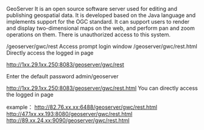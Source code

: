 GeoServer It is an open source software server used for editing and publishing geospatial data. It is developed based on the Java language and implements support for the OGC standard. It can support users to render and display two-dimensional maps on the web, and perform pan and zoom operations on them. There is unauthorized access to this system.

/geoserver/gwc/rest   Access prompt login window
/geoserver/gwc/rest.html  Directly access the logged in page

http://1xx.29.1xx.250:8083/geoserver/gwc/rest

Enter the default password admin/geoserver

http://1xx.29.1xx.250:8083/geoserver/gwc/rest.html
You can directly access the logged in page



example：
http://82.76.xx.xx:6488/geoserver/gwc/rest.html
http://47.1xx.xx.193:8080/geoserver/gwc/rest.html
http://89.xx.24.xx:9090/geoserver/gwc/rest.html
